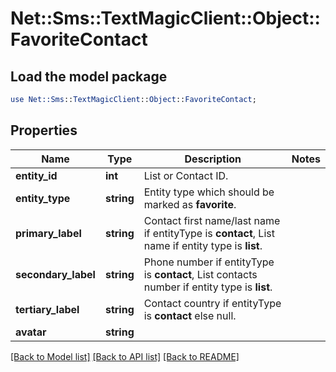 # Net::Sms::TextMagicClient::Object::FavoriteContact

## Load the model package
```perl
use Net::Sms::TextMagicClient::Object::FavoriteContact;
```

## Properties
Name | Type | Description | Notes
------------ | ------------- | ------------- | -------------
**entity_id** | **int** | List or Contact ID. | 
**entity_type** | **string** | Entity type which should be marked as **favorite**. | 
**primary_label** | **string** | Contact first name/last name if entityType is **contact**, List name if entity type is **list**. | 
**secondary_label** | **string** | Phone number if entityType is **contact**, List contacts number if entity type is **list**. | 
**tertiary_label** | **string** | Contact country if entityType is **contact** else null. | 
**avatar** | **string** |  | 

[[Back to Model list]](../README.md#documentation-for-models) [[Back to API list]](../README.md#documentation-for-api-endpoints) [[Back to README]](../README.md)


